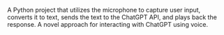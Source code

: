 A Python project that utilizes the microphone to capture user input, converts it to text, sends the text to the ChatGPT API, and plays back the response. A novel approach for interacting with ChatGPT using voice.
